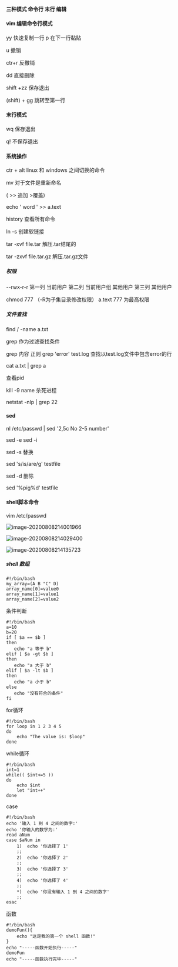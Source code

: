 #### 三种模式  命令行 末行 编辑

#### vim 编辑命令行模式

yy 快速复制一行 p 在下一行黏贴

u 撤销

ctr+r 反撤销

dd 直接删除

shift +zz 保存退出

(shift) + gg  跳转至第一行

#### 末行模式

wq 保存退出

q! 不保存退出

#### 系统操作

ctr + alt linux 和 windows 之间切换的命令

mv 对于文件是重新命名

(  >> 追加 >覆盖)

echo ' word ' >> a.text

history 查看所有命令

ln -s  创建软链接

tar -xvf file.tar 解压.tar结尾的

tar -zxvf file.tar.gz 解压.tar.gz文件

##### 权限

--rwx-r-r 第一列 当前用户  第二列 当前用户组 其他用户  第三列 其他用户

chmod 777  （-R为子集目录修改权限） a.text     777 为最高权限 

##### 文件查找

find / -name a.txt

grep 作为过滤查找条件

grep 内容 正则  grep 'error' test.log 查找以test.log文件中包含error的行

cat a.txt | grep a

查看pid

kill -9 name 杀死进程

netstat -nlp | grep 22

#### sed

nl /etc/passwd | sed '2,5c No 2-5 number' 

sed -e sed -i

sed -s 替换

sed 's/is/are/g' testfile

sed -d 删除

sed '\%pig%d' testfile



#### shell脚本命令

vim /etc/passwd

![image-20200808214001966](C:\Users\Administrator\AppData\Roaming\Typora\typora-user-images\image-20200808214001966.png)

![image-20200808214029400](C:\Users\Administrator\AppData\Roaming\Typora\typora-user-images\image-20200808214029400.png)

![image-20200808214135723](C:\Users\Administrator\AppData\Roaming\Typora\typora-user-images\image-20200808214135723.png)



##### shell 数组

```shell
#!/bin/bash
my_array=(A B "C" D)
array_name[0]=value0
array_name[1]=value1
array_name[2]=value2
```

条件判断

```shell
#!/bin/bash
a=10
b=20
if [ $a == $b ]
then
   echo "a 等于 b"
elif [ $a -gt $b ]
then
   echo "a 大于 b"
elif [ $a -lt $b ]
then
   echo "a 小于 b"
else
   echo "没有符合的条件"
fi
```

for循环

```shell
#!/bin/bash
for loop in 1 2 3 4 5
do
    echo "The value is: $loop"
done
```

while循环

```shell
#!/bin/bash
int=1
while(( $int<=5 ))
do
    echo $int
    let "int++"
done
```

case

```shell
#!/bin/bash
echo '输入 1 到 4 之间的数字:'
echo '你输入的数字为:'
read aNum
case $aNum in
    1)  echo '你选择了 1'
    ;;
    2)  echo '你选择了 2'
    ;;
    3)  echo '你选择了 3'
    ;;
    4)  echo '你选择了 4'
    ;;
    *)  echo '你没有输入 1 到 4 之间的数字'
    ;;
esac
```

函数

```shell
#!/bin/bash
demoFun(){
    echo "这是我的第一个 shell 函数!"
}
echo "-----函数开始执行-----"
demoFun
echo "-----函数执行完毕-----"
```

